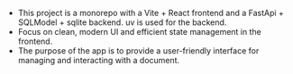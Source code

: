 - This project is a monorepo with a Vite + React frontend and a FastApi + SQLModel + sqlite backend. uv is used for the backend.
- Focus on clean, modern UI and efficient state management in the frontend.
- The purpose of the app is to provide a user-friendly interface for managing and interacting with a document.
